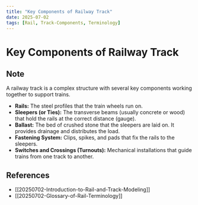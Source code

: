 ```yaml
---
title: "Key Components of Railway Track"
date: 2025-07-02
tags: [Rail, Track-Components, Terminology]
---
```


# Key Components of Railway Track

## Note

A railway track is a complex structure with several key components working together to support trains.

- **Rails:** The steel profiles that the train wheels run on.
- **Sleepers (or Ties):** The transverse beams (usually concrete or wood) that hold the rails at the correct distance (gauge).
- **Ballast:** The bed of crushed stone that the sleepers are laid on. It provides drainage and distributes the load.
- **Fastening System:** Clips, spikes, and pads that fix the rails to the sleepers.
- **Switches and Crossings (Turnouts):** Mechanical installations that guide trains from one track to another.

## References

- [[20250702-Introduction-to-Rail-and-Track-Modeling]]
- [[20250702-Glossary-of-Rail-Terminology]]
